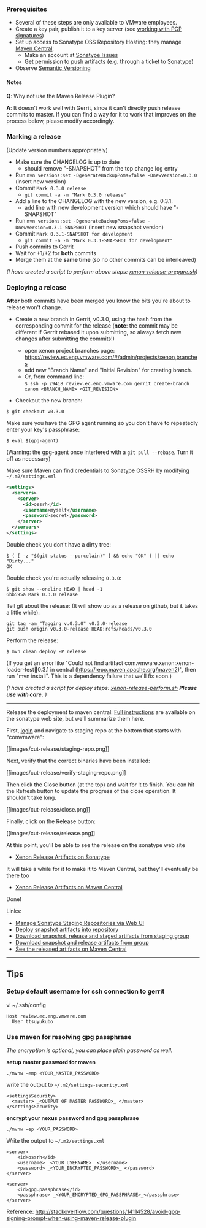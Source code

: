 ### Prerequisites

* Several of these steps are only available to VMware employees.
* Create a key pair, publish it to a key server (see [working with PGP signatures][working-with-pgp-signatures])
* Set up access to Sonatype OSS Repository Hosting: they manage [Maven Central](http://search.maven.org/):
  * Make an account at [Sonatype Issues](https://issues.sonatype.org/)
  * Get permission to push artifacts (e.g. through a ticket to Sonatype)
* Observe [Semantic Versioning][semver]

[working-with-pgp-signatures]: http://central.sonatype.org/pages/working-with-pgp-signatures.html
[semver]: http://semver.org/

#### Notes

**Q**: Why not use the Maven Release Plugin?

**A**: It doesn't work well with Gerrit, since it can't directly push release commits to master. If you can find a way for it to work that improves on the process below, please modify accordingly.

### Marking a release

(Update version numbers appropriately)

* Make sure the CHANGELOG is up to date
  * should remove "-SNAPSHOT" from the top change log entry
* Run `mvn versions:set -DgenerateBackupPoms=false -DnewVersion=0.3.0` (insert new version)
* Commit `Mark 0.3.0 release`
  * `git commit -a -m "Mark 0.3.0 release"`
* Add a line to the CHANGELOG with the new version, e.g. 0.3.1.
  * add line with new development version which should have "-SNAPSHOT"
* Run `mvn versions:set -DgenerateBackupPoms=false -DnewVersion=0.3.1-SNAPSHOT` (insert new snapshot version)
* Commit `Mark 0.3.1-SNAPSHOT for development`
  * `git commit -a -m "Mark 0.3.1-SNAPSHOT for development"`
* Push commits to Gerrit
* Wait for +1/+2 for **both** commits
* Merge them at the **same time** (so no other commits can be interleaved)

_(I have created a script to perform above steps: [xenon-release-prepare.sh](https://gist.github.com/ttddyy/45f87408134ae6872d72))_



### Deploying a release

**After** both commits have been merged you know the bits you're about to release won't change.

* Create a new branch in Gerrit, v0.3.0, using the hash from the corresponding commit for the release (**note**: the commit may be different if Gerrit rebased it upon submitting, so always fetch new changes after submitting the commits!)
  * open xenon project branches page: https://review.ec.eng.vmware.com/#/admin/projects/xenon,branches
  * add new "Branch Name" and "Initial Revision" for creating branch.
  * Or, from command line:  
      `$ ssh -p 29418 review.ec.eng.vmware.com gerrit create-branch xenon <BRANCH_NAME> <GIT_REVISION>`

* Checkout the new branch: 

```
$ git checkout v0.3.0
```

Make sure you have the GPG agent running so you don't have to repeatedly enter your key's passphrase:

```
$ eval $(gpg-agent)
```
(Warning: the gpg-agent once interfered with a `git pull --rebase`. Turn it off as necessary)

Make sure Maven can find credentials to Sonatype OSSRH by modifying `~/.m2/settings.xml`

```xml
<settings>
  <servers>
    <server>
      <id>ossrh</id>
      <username>myself</username>
      <password>secret</password>
    </server>
  </servers>
</settings>
```

Double check you don't have a dirty tree:

```
$ ( [ -z "$(git status --porcelain)" ] && echo "OK" ) || echo "Dirty..."
OK
```

Double check you're actually releasing `0.3.0`:

```
$ git show --oneline HEAD | head -1
6bb595a Mark 0.3.0 release
```

Tell git about the release: (It will show up as a release on github, but it takes a little while):

```
git tag -am "Tagging v.0.3.0" v0.3.0-release
git push origin v0.3.0-release HEAD:refs/heads/v0.3.0
```

Perform the release:

```
$ mvn clean deploy -P release
```

(If you get an error like "Could not find artifact com.vmware.xenon:xenon-loader-test:jar:0.3.1 in central (https://repo.maven.apache.org/maven2)", then run "mvn install". This is a dependency failure that we'll fix soon.)

_(I have created a script for deploy steps: [xenon-release-perform.sh](https://gist.github.com/ttddyy/9ee2c5f2c73ad36a1d03)  **Please use with care.** )_


----

Release the deployment to maven central: [Full instructions](http://central.sonatype.org/pages/releasing-the-deployment.html) are available on the sonatype web site, but we'll summarize them here. 

First, [login](https://oss.sonatype.org/#stagingRepositories) and navigate to staging repo at the bottom that starts with "comvmware":

[[images/cut-release/staging-repo.png]]

Next, verify that the correct binaries have been installed:

[[images/cut-release/verify-staging-repo.png]]

Then click the Close button (at the top) and wait for it to finish. You can hit the Refresh button to update the progress of the close operation. It shouldn't take long.

[[images/cut-release/close.png]]

Finally, click on the Release button:

[[images/cut-release/release.png]]

At this point, you'll be able to see the release on the sonatype web site
  * [Xenon Release Artifacts on Sonatype](https://oss.sonatype.org/content/groups/public/com/vmware/xenon/)

It will take a while for it to make it to Maven Central, but they'll eventually be there too
  * [Xenon Release Artifacts on Maven Central](https://repo1.maven.org/maven2/com/vmware/xenon/)

Done!

Links:
* [Manage Sonatype Staging Repositories via Web UI](https://oss.sonatype.org/#stagingRepositories)
* [Deploy snapshot artifacts into repository](https://oss.sonatype.org/content/repositories/snapshots)
* [Download snapshot, release and staged artifacts from staging group](https://oss.sonatype.org/content/groups/staging)
* [Download snapshot and release artifacts from group](https://oss.sonatype.org/content/groups/public)
* [See the released artifacts on Maven Central](https://repo1.maven.org/maven2/com/vmware/xenon/)

----
## Tips

### Setup default username for ssh connection to gerrit

vi ~/.ssh/config
```
Host review.ec.eng.vmware.com
  User ttsuyukubo
```

### Use maven for resolving gpg passphrase

_The encryption is optional, you can place plain password as well._

**setup master password for maven**

```
./mvnw -emp <YOUR_MASTER_PASSWORD>
```

write the output to `~/.m2/settings-security.xml`
```
<settingsSecurity>
  <master> _<OUTPUT OF MASTER PASSWORD>_ </master>
</settingsSecurity>
```

**encrypt your nexus password and gpg passphrase**

```
./mvnw -ep <YOUR_PASSWORD>
```

Write the output to `~/.m2/settings.xml`
```
<server>
	<id>ossrh</id>
	<username> _<YOUR_USERNAME>_ </username>
	<password> _<YOUR_ENCRYPTED_PASSWORD>_ </password>
</server>

<server>
	<id>gpg.passphrase</id>
	<passphrase> _<YOUR_ENCRYPTED_GPG_PASSPHRASE>_</passphrase>
</server>
```

Reference: http://stackoverflow.com/questions/14114528/avoid-gpg-signing-prompt-when-using-maven-release-plugin


